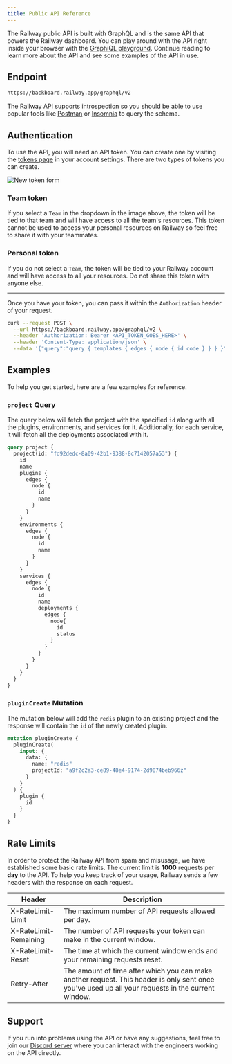 ```yaml
---
title: Public API Reference
---
```


<PriorityBoardingBanner />

The Railway public API is built with GraphQL and is the same API that powers the Railway dashboard. You can play around with the API right inside your browser with the [GraphiQL playground](https://railway.app/graphiql). Continue reading to learn more about the API and see some examples of the API in use.

## Endpoint

```bash
https://backboard.railway.app/graphql/v2
```

The Railway API supports introspection so you should be able to use popular tools like [Postman](https://www.postman.com/) or [Insomnia](https://insomnia.rest/) to query the schema.

## Authentication

To use the API, you will need an API token. You can create one by visiting the [tokens page](https://railway.app/account/tokens) in your account settings. There are two types of tokens you can create.

<Image src="https://res.cloudinary.com/railway/image/upload/v1667386744/docs/new-token-form_rhrbw8.png"
alt="New token form"
layout="responsive"
width={1618 } height={378} quality={80} />

### Team token

If you select a `Team` in the dropdown in the image above, the token will be tied to that team and will have access to all the team's resources. This token cannot be used to access your personal resources on Railway so feel free to share it with your teammates.

### Personal token

If you do not select a `Team`, the token will be tied to your Railway account and will have access to all your resources. Do not share this token with anyone else.

---

Once you have your token, you can pass it within the `Authorization` header of your request.

```bash
curl --request POST \
  --url https://backboard.railway.app/graphql/v2 \
  --header 'Authorization: Bearer <API_TOKEN_GOES_HERE>' \
  --header 'Content-Type: application/json' \
  --data '{"query":"query { templates { edges { node { id code } } } }"}'
```

## Examples

To help you get started, here are a few examples for reference.

### `project` Query

The query below will fetch the project with the specified `id` along with all the plugins, environments, and services for it. Additionally, for each service, it will fetch all the deployments associated with it.

```graphql
query project {
  project(id: "fd92dedc-8a09-42b1-9388-8c7142057a53") {
    id
    name
    plugins {
      edges {
        node {
          id
          name
        }
      }
    }
    environments {
      edges {
        node {
          id
          name
        }
      }
    }
    services {
      edges {
        node {
          id
          name
          deployments {
            edges {
              node{
                id
              	status
              }
            }
          }				
        }
      }
    }      
  }
}
```

### `pluginCreate` Mutation

The mutation below will add the `redis` plugin to an existing project and the response will contain the `id` of the newly created plugin.

```graphql
mutation pluginCreate {
  pluginCreate(
    input: {
      data: {
        name: "redis"
        projectId: "a9f2c2a3-ce89-48e4-9174-2d9874beb966z"
      }
    }
  ) {
    plugin {
      id
    }
  }
}
```

## Rate Limits

In order to protect the Railway API from spam and misusage, we have established some basic rate limits. The current limit is **1000** requests per **day** to the API. To help you keep track of your usage, Railway sends a few headers with the response on each request.

| Header                | Description                                                                                                                                        |
| --------------------- | -------------------------------------------------------------------------------------------------------------------------------------------------- |
| X-RateLimit-Limit     | The maximum number of API requests allowed per day.                                                                                                |
| X-RateLimit-Remaining | The number of API requests your token can make in the current window.                                                                              |
| X-RateLimit-Reset     | The time at which the current window ends and your remaining requests reset.                                                                       |
| Retry-After           | The amount of time after which you can make another request. This header is only sent once you've used up all your requests in the current window. |

## Support

If you run into problems using the API or have any suggestions, feel free to join our [Discord server](https://discord.gg/railway) where you can interact with the engineers working on the API directly.
